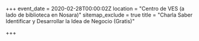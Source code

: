+++
event_date = 2020-02-28T00:00:02Z
location = "Centro de VES (a lado de biblioteca en Nosara)"
sitemap_exclude = true
title = "Charla Saber Identificar y Desarrollar la Idea de Negocio (Gratis)"

+++

